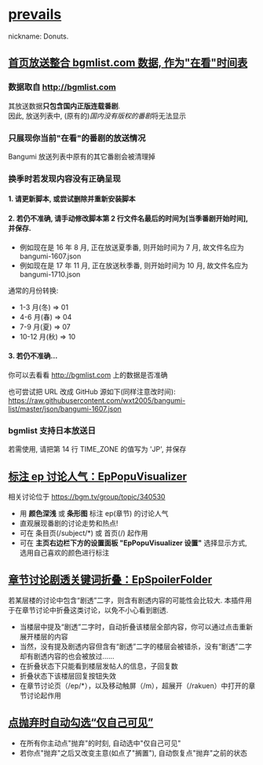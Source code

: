 # [prevails](https://bgm.tv/user/prevails)
nickname: Donuts.

## [首页放送整合 bgmlist.com 数据, 作为"在看"时间表](bgmlist_integrator.user.js?raw=true)
### 数据取自 http://bgmlist.com
其放送数据**只包含国内正版连载番剧**.<br>
因此, 放送列表中, (原有的)*国内没有版权的番剧*将无法显示

### 只展现你当前"在看"的番剧的放送情况
Bangumi 放送列表中原有的其它番剧会被清理掉

### 换季时若发现内容没有正确呈现
#### 1. 请更新脚本, 或尝试删除并重新安装脚本
#### 2. 若仍不准确, 请手动修改脚本第 2 行文件名最后的时间为[当季番剧开始时间], 并保存.
- 例如现在是 16 年 8 月, 正在放送夏季番, 则开始时间为 7 月, 故文件名应为 bangumi-1607.json
- 例如现在是 17 年 11 月, 正在放送秋季番, 则开始时间为 10 月, 故文件名应为 bangumi-1710.json

通常的月份转换:
- 1-3 月(冬) => 01
- 4-6 月(春) => 04
- 7-9 月(夏) => 07
- 10-12 月(秋) => 10

#### 3. 若仍不准确...
你可以去看看 http://bgmlist.com 上的数据是否准确

也可尝试把 URL 改成 GitHub 源如下(同样注意改时间):<br>
https://raw.githubusercontent.com/wxt2005/bangumi-list/master/json/bangumi-1607.json

### bgmlist 支持日本放送日
若需使用, 请把第 14 行 TIME_ZONE 的值写为 'JP', 并保存

## [标注 ep 讨论人气：EpPopuVisualizer](ep_popu_visualizer.user.js?raw=true)

相关讨论位于 https://bgm.tv/group/topic/340530

- 用 __颜色深浅__ 或 __条形图__ 标注 ep(章节) 的讨论人气
- 直观展现番剧的讨论走势和热点!
- 可在 条目页(/subject/*) 或 首页(/) 起作用
- 可在 __主页右边栏下方的设置面板 "EpPopuVisualizer 设置"__ 选择显示方式, 选用自己喜欢的颜色进行标注


## [章节讨论剧透关键词折叠：EpSpoilerFolder](ep_spoiler_folder.user.js?raw=true)

若某层楼的讨论中包含“剧透”二字，则含有剧透内容的可能性会比较大. 本插件用于在章节讨论中折叠这类讨论，以免不小心看到剧透.

- 当楼层中提及“剧透”二字时，自动折叠该楼层全部内容，你可以通过点击重新展开楼层的内容
- 当然，没有提及剧透内容但含有“剧透”二字的楼层会被错杀，没有“剧透”二字却有剧透内容的也会被放过……
- 在折叠状态下只能看到楼层发帖人的信息，子回复数
- 折叠状态下该楼层回复按钮失效
- 在章节讨论页（/ep/*），以及移动触屏（/m），超展开（/rakuen）中打开的章节讨论起作用

## [点抛弃时自动勾选“仅自己可见”](set_privacy_on_drop.user.js?raw=true)

- 在所有你主动点"抛弃"的时刻, 自动选中"仅自己可见"
- 若你点"抛弃"之后又改变主意(如点了"搁置"), 自动恢复点"抛弃"之前的状态